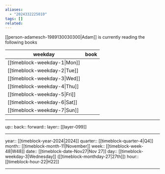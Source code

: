 ```yaml
---
aliases:
  - "2024332225010"
tags: []
related:
---
```


[[person-adamesch-1989130030300|Adam]] is currently reading the following books

| weekday                      | book |
| ---------------------------- | ---- |
| [[timeblock-weekday-1\|Mon]] |      |
| [[timeblock-weekday-2\|Tue]] |      |
| [[timeblock-weekday-3\|Wed]] |      |
| [[timeblock-weekday-4\|Thu]] |      |
| [[timeblock-weekday-5\|Fri]] |      |
| [[timeblock-weekday-6\|Sat]] |      |
| [[timeblock-weekday-7\|Sun]] |      |


***

up:: 
back:: 
forward:: 
layer:: [[layer-099]]

***

year:: [[timeblock-year-2024|2024]]
quarter:: [[timeblock-quarter-4|Q4]]
month:: [[timeblock-month-11|November]]
week:: [[timeblock-week-48|W48]]
date:: [[timeblock-date-Nov27|Nov 27]]
day:: [[timeblock-weekday-3|Wednesday]] ([[timeblock-monthday-27|27th]])
hour:: [[timeblock-hour-22|H22]]

***
